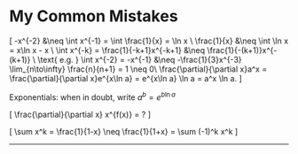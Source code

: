 # My Common Mistakes

\[
-x^{-2} &\neq \int x^{-1} = \int \frac{1}{x} = \ln x \\ 
\frac{1}{x} &\neq \int \ln x = x\ln x - x \\
\int x^{-k} = \frac{1}{-k+1}x^{-k+1} &\neq \frac{1}{-(k+1)}x^{-(k+1)} \\
\text{ e.g. } \int x^{-2} = -x^{-1} &\neq -\frac{1}{3}x^{-3}
\lim_{n\to\infty} \frac{n}{n+1} = 1 \neq 0\\
\frac{\partial}{\partial x}a^x = \frac{\partial}{\partial x}e^{x\ln a} = e^{x\ln a} \ln a = a^x \ln a.
\]

Exponentials: when in doubt, write $a^b = e^{b\ln a}$

\[
\frac{\partial}{\partial x} x^{f(x)} = ?
\]

\[
\sum x^k = \frac{1}{1-x} \neq \frac{1}{1+x} = \sum (-1)^k x^k
\]

---








